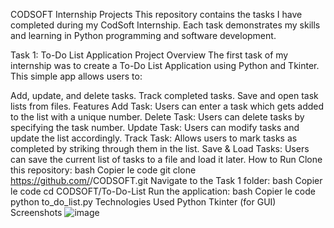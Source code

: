 CODSOFT Internship Projects
This repository contains the tasks I have completed during my CodSoft Internship. Each task demonstrates my skills and learning in Python programming and software development.

Task 1: To-Do List Application
Project Overview
The first task of my internship was to create a To-Do List Application using Python and Tkinter. This simple app allows users to:

Add, update, and delete tasks.
Track completed tasks.
Save and open task lists from files.
Features
Add Task: Users can enter a task which gets added to the list with a unique number.
Delete Task: Users can delete tasks by specifying the task number.
Update Task: Users can modify tasks and update the list accordingly.
Track Task: Allows users to mark tasks as completed by striking through them in the list.
Save & Load Tasks: Users can save the current list of tasks to a file and load it later.
How to Run
Clone this repository:
bash
Copier le code
git clone https://github.com/<your-username>/CODSOFT.git
Navigate to the Task 1 folder:
bash
Copier le code
cd CODSOFT/To-Do-List
Run the application:
bash
Copier le code
python to_do_list.py
Technologies Used
Python
Tkinter (for GUI)
Screenshots
![image](https://github.com/user-attachments/assets/96b87eae-977f-46cb-a730-661a01d4acee)
